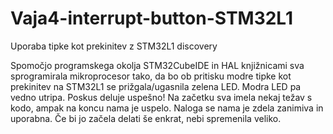 # Vaja4-interrupt-button-STM32L1 
Uporaba tipke kot prekinitev z STM32L1 discovery

Spomočjo programskega okolja STM32CubeIDE in HAL knjižnicami sva sprogramirala mikroprocesor tako, da bo ob pritisku modre tipke kot prekinitev na STM32L1 se prižgala/ugasnila zelena LED. Modra LED pa vedno utripa. Poskus deluje uspešno!
Na začetku sva imela nekaj težav s kodo, ampak na koncu nama je uspelo.
Naloga se nama je zdela zanimiva in uporabna. Če bi jo začela delati še enkrat, nebi spremenila veliko.
